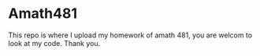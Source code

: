 # Amath481
This repo is where I upload my homework of amath 481, you are welcom to look at my code. Thank you.
